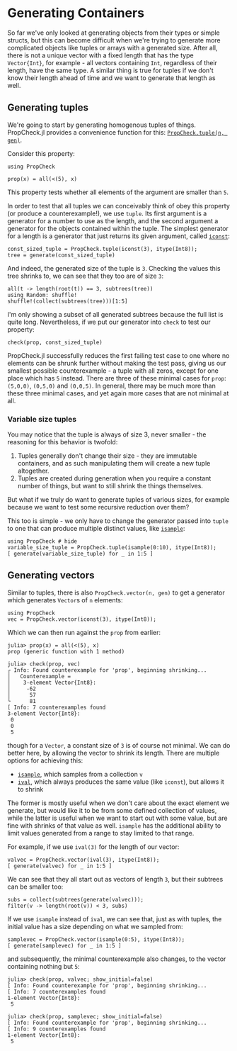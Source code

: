 # Generating Containers

So far we've only looked at generating objects from their types or simple structs, but this can become difficult when we're
trying to generate more complicated objects like tuples or arrays with a generated size. After all, there
is not a unique vector with a fixed length that has the type `Vector{Int}`, for example - all vectors containing
`Int`, regardless of their length, have the same type. A similar thing is true for tuples if we don't know
their length ahead of time and we want to generate that length as well.

## Generating tuples

We're going to start by generating homogenous tuples of things. PropCheck.jl provides a convenience function for this:
[`PropCheck.tuple(n, gen)`](@ref).

Consider this property:

```@example tuple
using PropCheck

prop(x) = all(<(5), x)
```

This property tests whether all elements of the argument are smaller than `5`.

In order to test that all tuples we can conceivably think of obey this property (or produce a counterexample!),
we use `tuple`. Its first argument is a generator for a number to use as the length, and the second argument
a generator for the objects contained within the tuple. The simplest generator for a length is a generator
that just returns its given argument, called [`iconst`](@ref):

```@repl tuple
const_sized_tuple = PropCheck.tuple(iconst(3), itype(Int8));
tree = generate(const_sized_tuple)
```

And indeed, the generated size of the tuple is `3`. Checking the values this tree shrinks to, we can see that they too are of size `3`:

```@repl tuple
all(t -> length(root(t)) == 3, subtrees(tree))
using Random: shuffle!
shuffle!(collect(subtrees(tree)))[1:5]
```

I'm only showing a subset of all generated subtrees because the full list is quite long. Nevertheless, if we put our generator into
`check` to test our property:

```@example tuple
check(prop, const_sized_tuple)
```

PropCheck.jl successfully reduces the first failing test case to one where no elements can be shrunk further without making the test pass,
giving us our smallest possible counterexample - a tuple with all zeros, except for one place which has `5` instead. There are
three of these minimal cases for `prop`: `(5,0,0)`, `(0,5,0)` and `(0,0,5)`. In general, there may be much more than these three minimal cases,
and yet again more cases that are not minimal at all.

### Variable size tuples

You may notice that the tuple is always of size 3, never smaller - the reasoning for this behavior is twofold:

 1. Tuples generally don't change their size - they are immutable containers, and as such manipulating them will create a new tuple altogether.
 2. Tuples are created during generation when you require a constant number of things, but want to still shrink the things themselves.

But what if we truly do want to generate tuples of various sizes, for example because we want to test some recursive reduction over them?

This too is simple - we only have to change the generator passed into `tuple` to one that can produce multiple distinct values, like [`isample`](@ref):

```@repl vartup
using PropCheck # hide
variable_size_tuple = PropCheck.tuple(isample(0:10), itype(Int8));
[ generate(variable_size_tuple) for _ in 1:5 ]
```

## Generating vectors

Similar to tuples, there is also `PropCheck.vector(n, gen)` to get a generator which generates `Vector`s of `n` elements:

```@repl examplevec
using PropCheck
vec = PropCheck.vector(iconst(3), itype(Int8));
```

Which we can then run against the `prop` from earlier:

```jldoctest examplevec; filter = [r"\[ Info: \d+", r"[└│]\s+-?\d+", r"\s+[05]"], setup=:(using PropCheck; vec = PropCheck.vector(iconst(3), itype(Int8)))
julia> prop(x) = all(<(5), x)
prop (generic function with 1 method)

julia> check(prop, vec)
┌ Info: Found counterexample for 'prop', beginning shrinking...
│   Counterexample =
│    3-element Vector{Int8}:
│     -62
│      57
└      81
[ Info: 7 counterexamples found
3-element Vector{Int8}:
 0
 0
 5
```

though for a `Vector`, a constant size of `3` is of course not minimal. We can do better here, by allowing the vector to shrink its length. There are multiple options for achieving this:

 * [`isample`](@ref), which samples from a collection `v`
 * [`ival`](@ref), which always produces the same value (like `iconst`), but allows it to shrink

The former is mostly useful when we don't care about the exact element we generate, but would like it to be from some defined collection of values, while the latter is useful when we want
to start out with some value, but are fine with shrinks of that value as well. `isample` has the additional ability to limit values generated from a range to stay limited to that range.

For example, if we use `ival(3)` for the length of our vector:

```@repl examplevec
valvec = PropCheck.vector(ival(3), itype(Int8));
[ generate(valvec) for _ in 1:5 ]
```

We can see that they all start out as vectors of length `3`, but their subtrees can be smaller too:

```@repl examplevec
subs = collect(subtrees(generate(valvec)));
filter(v -> length(root(v)) < 3, subs)
```

If we use `isample` instead of `ival`, we can see that, just as with tuples, the initial value has a size depending on what we sampled from:

```@repl examplevec
samplevec = PropCheck.vector(isample(0:5), itype(Int8));
[ generate(samplevec) for _ in 1:5 ]
```

and subsequently, the minimal counterexample also changes, to the vector containing nothing but `5`:

```jldoctest examplevec; filter=[r"(\[ Info: \d+)",r"[┌│└]\s+-?\d+"], setup=:(using PropCheck; valvec = PropCheck.vector(ival(3), itype(Int8)); samplevec=PropCheck.vector(isample(0:5), itype(Int8)))
julia> check(prop, valvec; show_initial=false)
[ Info: Found counterexample for 'prop', beginning shrinking...
[ Info: 7 counterexamples found
1-element Vector{Int8}:
 5

julia> check(prop, samplevec; show_initial=false)
[ Info: Found counterexample for 'prop', beginning shrinking...
[ Info: 9 counterexamples found
1-element Vector{Int8}:
 5
```
